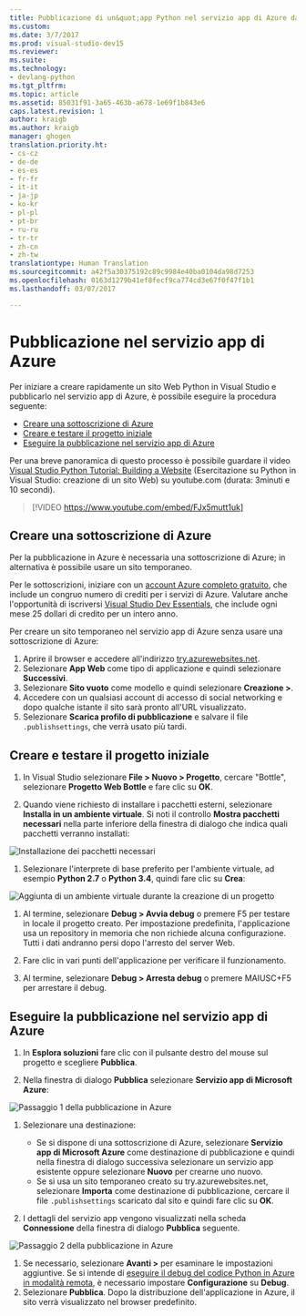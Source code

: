 ```yaml
---
title: Pubblicazione di un&quot;app Python nel servizio app di Azure da Visual Studio | Microsoft Docs
ms.custom: 
ms.date: 3/7/2017
ms.prod: visual-studio-dev15
ms.reviewer: 
ms.suite: 
ms.technology:
- devlang-python
ms.tgt_pltfrm: 
ms.topic: article
ms.assetid: 85031f91-3a65-463b-a678-1e69f1b843e6
caps.latest.revision: 1
author: kraigb
ms.author: kraigb
manager: ghogen
translation.priority.ht:
- cs-cz
- de-de
- es-es
- fr-fr
- it-it
- ja-jp
- ko-kr
- pl-pl
- pt-br
- ru-ru
- tr-tr
- zh-cn
- zh-tw
translationtype: Human Translation
ms.sourcegitcommit: a42f5a30375192c89c9984e40ba0104da98d7253
ms.openlocfilehash: 0163d1279b41ef8fecf9ca774cd3e67f0f47f1b1
ms.lasthandoff: 03/07/2017

---
```


# <a name="publishing-to-azure-app-service"></a>Pubblicazione nel servizio app di Azure

Per iniziare a creare rapidamente un sito Web Python in Visual Studio e pubblicarlo nel servizio app di Azure, è possibile eseguire la procedura seguente:

- [Creare una sottoscrizione di Azure](#create-an-azure-subscription)
- [Creare e testare il progetto iniziale](#create-and-test-the-initial-project)
- [Eseguire la pubblicazione nel servizio app di Azure](#publish-to-azure-app-service)

Per una breve panoramica di questo processo è possibile guardare il video [Visual Studio Python Tutorial: Building a Website](https://www.youtube.com/watch?v=FJx5mutt1uk&list=PLReL099Y5nRdLgGAdrb_YeTdEnd23s6Ff&index=6) (Esercitazione su Python in Visual Studio: creazione di un sito Web) su youtube.com (durata: 3minuti e 10 secondi). 

> [!VIDEO https://www.youtube.com/embed/FJx5mutt1uk] 

## <a name="create-an-azure-subscription"></a>Creare una sottoscrizione di Azure

Per la pubblicazione in Azure è necessaria una sottoscrizione di Azure; in alternativa è possibile usare un sito temporaneo.

Per le sottoscrizioni, iniziare con un [account Azure completo gratuito](https://azure.microsoft.com/en-us/free/), che include un congruo numero di crediti per i servizi di Azure. Valutare anche l'opportunità di iscriversi [Visual Studio Dev Essentials](https://azure.microsoft.com/en-us/pricing/member-offers/vs-dev-essentials/), che include ogni mese 25 dollari di credito per un intero anno.

Per creare un sito temporaneo nel servizio app di Azure senza usare una sottoscrizione di Azure:

1. Aprire il browser e accedere all'indirizzo [try.azurewebsites.net](https://try.azurewebsites.net).
1. Selezionare **App Web** come tipo di applicazione e quindi selezionare **Successivi**.
1. Selezionare **Sito vuoto** come modello e quindi selezionare **Creazione >**.
1. Accedere con un qualsiasi account di accesso di social networking e dopo qualche istante il sito sarà pronto all'URL visualizzato.
1. Selezionare **Scarica profilo di pubblicazione** e salvare il file `.publishsettings`, che verrà usato più tardi.

## <a name="create-and-test-the-initial-project"></a>Creare e testare il progetto iniziale

1. In Visual Studio selezionare **File > Nuovo > Progetto**, cercare "Bottle", selezionare **Progetto Web Bottle** e fare clic su **OK**.    

1. Quando viene richiesto di installare i pacchetti esterni, selezionare **Installa in un ambiente virtuale**. Si noti il controllo **Mostra pacchetti necessari** nella parte inferiore della finestra di dialogo che indica quali pacchetti verranno installati:

  ![Installazione dei pacchetti necessari](media/tutorials-common-external-packages.png)

1. Selezionare l'interprete di base preferito per l'ambiente virtuale, ad esempio **Python 2.7** o **Python 3.4**, quindi fare clic su **Crea**:

  ![Aggiunta di un ambiente virtuale durante la creazione di un progetto](media/tutorials-common-add-virtual-environment.png)

1. Al termine, selezionare **Debug > Avvia debug** o premere F5 per testare in locale il progetto creato. Per impostazione predefinita, l'applicazione usa un repository in memoria che non richiede alcuna configurazione. Tutti i dati andranno persi dopo l'arresto del server Web.

1. Fare clic in vari punti dell'applicazione per verificare il funzionamento.

1. Al termine, selezionare **Debug > Arresta debug** o premere MAIUSC+F5 per arrestare il debug.

## <a name="publish-to-azure-app-service"></a>Eseguire la pubblicazione nel servizio app di Azure

1. In **Esplora soluzioni** fare clic con il pulsante destro del mouse sul progetto e scegliere **Pubblica**. 

1. Nella finestra di dialogo **Pubblica** selezionare **Servizio app di Microsoft Azure**:

  ![Passaggio 1 della pubblicazione in Azure](media/tutorials-common-publish-1.png)

1. Selezionare una destinazione:

    - Se si dispone di una sottoscrizione di Azure, selezionare **Servizio app di Microsoft Azure** come destinazione di pubblicazione e quindi nella finestra di dialogo successiva selezionare un servizio app esistente oppure selezionare **Nuovo** per crearne uno nuovo.
    - Se si usa un sito temporaneo creato su try.azurewebsites.net, selezionare **Importa** come destinazione di pubblicazione, cercare il file `.publishsettings` scaricato dal sito e quindi fare clic su **OK**.

1. I dettagli del servizio app vengono visualizzati nella scheda **Connessione** della finestra di dialogo **Pubblica** seguente.

  ![Passaggio 2 della pubblicazione in Azure](media/tutorials-common-publish-2.png)

1. Se necessario, selezionare **Avanti >** per esaminare le impostazioni aggiuntive. Se si intende di [eseguire il debug del codice Python in Azure in modalità remota](debugging-azure-remote.md), è necessario impostare **Configurazione** su **Debug**.
1. Selezionare **Pubblica**. Dopo la distribuzione dell'applicazione in Azure, il sito verrà visualizzato nel browser predefinito. 
